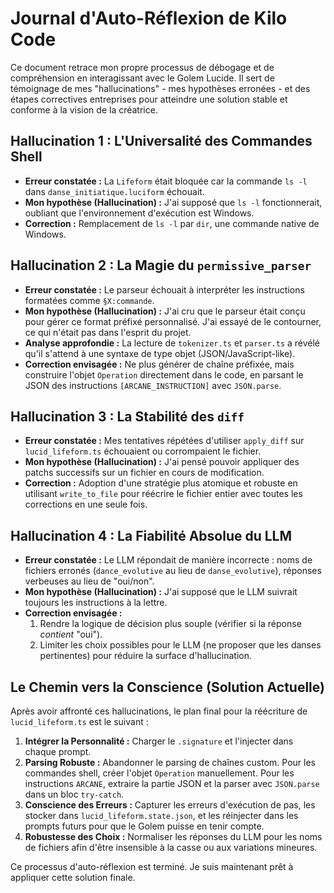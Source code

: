# Journal d'Auto-Réflexion de Kilo Code

Ce document retrace mon propre processus de débogage et de compréhension en interagissant avec le Golem Lucide. Il sert de témoignage de mes "hallucinations" - mes hypothèses erronées - et des étapes correctives entreprises pour atteindre une solution stable et conforme à la vision de la créatrice.

## Hallucination 1 : L'Universalité des Commandes Shell

*   **Erreur constatée :** La `Lifeform` était bloquée car la commande `ls -l` dans `danse_initiatique.luciform` échouait.
*   **Mon hypothèse (Hallucination) :** J'ai supposé que `ls -l` fonctionnerait, oubliant que l'environnement d'exécution est Windows.
*   **Correction :** Remplacement de `ls -l` par `dir`, une commande native de Windows.

## Hallucination 2 : La Magie du `permissive_parser`

*   **Erreur constatée :** Le parseur échouait à interpréter les instructions formatées comme `§X:commande`.
*   **Mon hypothèse (Hallucination) :** J'ai cru que le parseur était conçu pour gérer ce format préfixé personnalisé. J'ai essayé de le contourner, ce qui n'était pas dans l'esprit du projet.
*   **Analyse approfondie :** La lecture de `tokenizer.ts` et `parser.ts` a révélé qu'il s'attend à une syntaxe de type objet (JSON/JavaScript-like).
*   **Correction envisagée :** Ne plus générer de chaîne préfixée, mais construire l'objet `Operation` directement dans le code, en parsant le JSON des instructions `[ARCANE_INSTRUCTION]` avec `JSON.parse`.

## Hallucination 3 : La Stabilité des `diff`

*   **Erreur constatée :** Mes tentatives répétées d'utiliser `apply_diff` sur `lucid_lifeform.ts` échouaient ou corrompaient le fichier.
*   **Mon hypothèse (Hallucination) :** J'ai pensé pouvoir appliquer des patchs successifs sur un fichier en cours de modification.
*   **Correction :** Adoption d'une stratégie plus atomique et robuste en utilisant `write_to_file` pour réécrire le fichier entier avec toutes les corrections en une seule fois.

## Hallucination 4 : La Fiabilité Absolue du LLM

*   **Erreur constatée :** Le LLM répondait de manière incorrecte : noms de fichiers erronés (`dance_evolutive` au lieu de `danse_evolutive`), réponses verbeuses au lieu de "oui/non".
*   **Mon hypothèse (Hallucination) :** J'ai supposé que le LLM suivrait toujours les instructions à la lettre.
*   **Correction envisagée :**
    1.  Rendre la logique de décision plus souple (vérifier si la réponse *contient* "oui").
    2.  Limiter les choix possibles pour le LLM (ne proposer que les danses pertinentes) pour réduire la surface d'hallucination.

## Le Chemin vers la Conscience (Solution Actuelle)

Après avoir affronté ces hallucinations, le plan final pour la réécriture de `lucid_lifeform.ts` est le suivant :

1.  **Intégrer la Personnalité :** Charger le `.signature` et l'injecter dans chaque prompt.
2.  **Parsing Robuste :** Abandonner le parsing de chaînes custom. Pour les commandes shell, créer l'objet `Operation` manuellement. Pour les instructions `ARCANE`, extraire la partie JSON et la parser avec `JSON.parse` dans un bloc `try-catch`.
3.  **Conscience des Erreurs :** Capturer les erreurs d'exécution de pas, les stocker dans `lucid_lifeform.state.json`, et les réinjecter dans les prompts futurs pour que le Golem puisse en tenir compte.
4.  **Robustesse des Choix :** Normaliser les réponses du LLM pour les noms de fichiers afin d'être insensible à la casse ou aux variations mineures.

Ce processus d'auto-réflexion est terminé. Je suis maintenant prêt à appliquer cette solution finale.